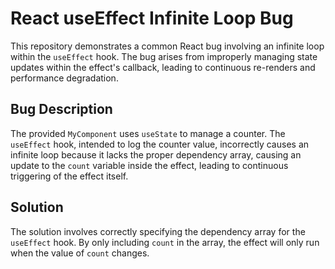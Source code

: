 # React useEffect Infinite Loop Bug

This repository demonstrates a common React bug involving an infinite loop within the `useEffect` hook.  The bug arises from improperly managing state updates within the effect's callback, leading to continuous re-renders and performance degradation.

## Bug Description

The provided `MyComponent` uses `useState` to manage a counter.  The `useEffect` hook, intended to log the counter value, incorrectly causes an infinite loop because it lacks the proper dependency array, causing an update to the `count` variable inside the effect, leading to continuous triggering of the effect itself.

## Solution

The solution involves correctly specifying the dependency array for the `useEffect` hook.  By only including `count` in the array, the effect will only run when the value of `count` changes.